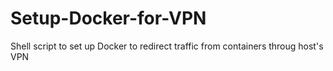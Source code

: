 # Setup-Docker-for-VPN
Shell script to set up Docker to redirect traffic from containers throug host's VPN
